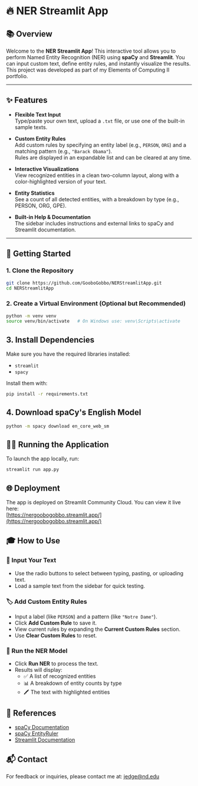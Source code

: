 # 🔥 NER Streamlit App

## 📚 Overview  
Welcome to the **NER Streamlit App**! This interactive tool allows you to perform Named Entity Recognition (NER) using **spaCy** and **Streamlit**. You can input custom text, define entity rules, and instantly visualize the results. This project was developed as part of my Elements of Computing II portfolio.

---

## ✨ Features  
- **Flexible Text Input**  
  Type/paste your own text, upload a `.txt` file, or use one of the built-in sample texts.

- **Custom Entity Rules**  
  Add custom rules by specifying an entity label (e.g., `PERSON`, `ORG`) and a matching pattern (e.g., `"Barack Obama"`).  
  Rules are displayed in an expandable list and can be cleared at any time.

- **Interactive Visualizations**  
  View recognized entities in a clean two-column layout, along with a color-highlighted version of your text.

- **Entity Statistics**  
  See a count of all detected entities, with a breakdown by type (e.g., PERSON, ORG, GPE).

- **Built-in Help & Documentation**  
  The sidebar includes instructions and external links to spaCy and Streamlit documentation.

---

## 🚀 Getting Started

### 1. Clone the Repository
```bash
git clone https://github.com/GooboGobbo/NERStreamlitApp.git
cd NERStreamlitApp
```

### 2. Create a Virtual Environment (Optional but Recommended)
```bash
python -m venv venv
source venv/bin/activate   # On Windows use: venv\Scripts\activate
```
## 3. Install Dependencies  
Make sure you have the required libraries installed:

- `streamlit`
- `spacy`

Install them with:
```bash
pip install -r requirements.txt
```

## 4. Download spaCy's English Model
```bash
python -m spacy download en_core_web_sm
```
## 🏃‍♂️ Running the Application  
To launch the app locally, run:
```bash
streamlit run app.py
```

## 🌐 Deployment  
The app is deployed on Streamlit Community Cloud. You can view it live here:  
[https://nergoobogobbo.streamlit.app/](https://nergoobogobbo.streamlit.app/)

## 🎓 How to Use

### 📄 Input Your Text
- Use the radio buttons to select between typing, pasting, or uploading text.
- Load a sample text from the sidebar for quick testing.

### 🏷️ Add Custom Entity Rules
- Input a label (like `PERSON`) and a pattern (like `"Notre Dame"`).
- Click **Add Custom Rule** to save it.
- View current rules by expanding the **Current Custom Rules** section.
- Use **Clear Custom Rules** to reset.

### 🧠 Run the NER Model
- Click **Run NER** to process the text.
- Results will display:
  - ✅ A list of recognized entities  
  - 📊 A breakdown of entity counts by type  
  - 🖍️ The text with highlighted entities

## 📖 References  
- [spaCy Documentation](https://spacy.io/usage)  
- [spaCy EntityRuler](https://spacy.io/usage/rule-based-matching)  
- [Streamlit Documentation](https://docs.streamlit.io/)


## 📬 Contact  
For feedback or inquiries, please contact me at: [jedge@nd.edu](mailto:jedge@nd.edu)

